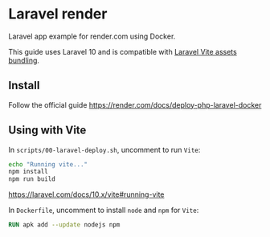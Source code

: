 # Laravel render

Laravel app example for render.com using Docker.

This guide uses Laravel 10 and is compatible with [Laravel Vite assets bundling](https://laravel.com/docs/10.x/vite).

## Install

Follow the official guide https://render.com/docs/deploy-php-laravel-docker

## Using with Vite

In `scripts/00-laravel-deploy.sh`, uncomment to run `Vite`:

```sh
echo "Running vite..."
npm install
npm run build
```

https://laravel.com/docs/10.x/vite#running-vite

In `Dockerfile`, uncomment to install `node` and `npm` for `Vite`:

```dockerfile
RUN apk add --update nodejs npm
```
